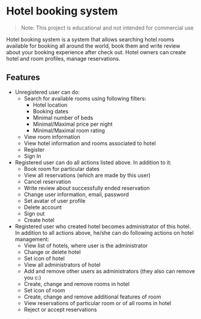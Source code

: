 # Hotel booking system
> Note: This project is educational and not intended for commercial use

Hotel booking system is a system that allows searching
hotel rooms available for booking all around the world, book them
and write review about your booking experience after check out. 
Hotel owners can create hotel and room profiles, manage reservations.
## Features
* Unregistered user can do:
  * Search for available rooms using following filters:
    * Hotel location
    * Booking dates
    * Minimal number of beds
    * Minimal/Maximal price per night
    * Minimal/Maximal room rating
  * View room information
  * View hotel information and rooms associated to hotel
  * Register
  * Sign In
* Registered user can do all actions listed above. In addition to it:
  * Book room for particular dates
  * View all reservations (which are made by this user)
  * Cancel reservation
  * Write review about successfully ended reservation
  * Change user information, email, password
  * Set avatar of user profile
  * Delete account
  * Sign out
  * Create hotel
* Registered user who created hotel becomes administrator of this hotel. In addition to all actions above, he/she can do following actions on hotel management:
  * View list of hotels, where user is the administrator
  * Change or delete hotel
  * Set icon of hotel
  * View all administrators of hotel
  * Add and remove other users as administrators (they also can remove you c:)
  * Create, change and remove rooms in hotel
  * Set icon of room
  * Create, change and remove additional features of room
  * View reservations of particular room or of all rooms in hotel
  * Reject or accept reservations